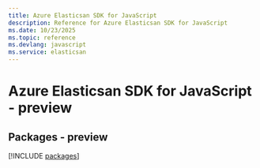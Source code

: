 ```yaml
---
title: Azure Elasticsan SDK for JavaScript
description: Reference for Azure Elasticsan SDK for JavaScript
ms.date: 10/23/2025
ms.topic: reference
ms.devlang: javascript
ms.service: elasticsan
---
```

# Azure Elasticsan SDK for JavaScript - preview
## Packages - preview
[!INCLUDE [packages](elasticsan-index.md)]